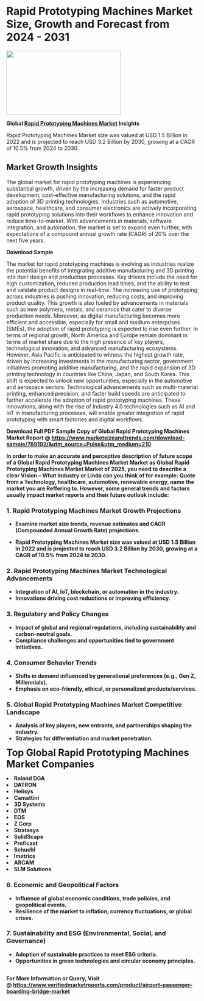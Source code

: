 <H1>Rapid Prototyping Machines Market Size, Growth and Forecast from 2024 - 2031</H1><img class="aligncenter size-medium wp-image-584254" src="https://thirdeyenews.in/wp-content/uploads/2024/09/Global-Market-Research-300x168.jpeg" alt="" width="300" height="168" /><p><strong>Global&nbsp;<a href="https://www.marketsizeandtrends.com/download-sample/789192/&amp;utm_source=Pulse&amp;utm_medium=210">Rapid Prototyping Machines Market</a> Insights</strong></p><p>Rapid Prototyping Machines Market size was valued at USD 1.5 Billion in 2022 and is projected to reach USD 3.2 Billion by 2030, growing at a CAGR of 10.5% from 2024 to 2030.</p><p><h2>Market Growth Insights</h2> <p>The global market for rapid prototyping machines is experiencing substantial growth, driven by the increasing demand for faster product development, cost-effective manufacturing solutions, and the rapid adoption of 3D printing technologies. Industries such as automotive, aerospace, healthcare, and consumer electronics are actively incorporating rapid prototyping solutions into their workflows to enhance innovation and reduce time-to-market. With advancements in materials, software integration, and automation, the market is set to expand even further, with expectations of a compound annual growth rate (CAGR) of 20% over the next five years.</p> <p><strong>Download Sample</strong></p> <p>The market for rapid prototyping machines is evolving as industries realize the potential benefits of integrating additive manufacturing and 3D printing into their design and production processes. Key drivers include the need for high customization, reduced production lead times, and the ability to test and validate product designs in real-time. The increasing use of prototyping across industries is pushing innovation, reducing costs, and improving product quality. This growth is also fueled by advancements in materials such as new polymers, metals, and ceramics that cater to diverse production needs. Moreover, as digital manufacturing becomes more efficient and accessible, especially for small and medium enterprises (SMEs), the adoption of rapid prototyping is expected to rise even further. In terms of regional growth, North America and Europe remain dominant in terms of market share due to the high presence of key players, technological innovation, and advanced manufacturing ecosystems. However, Asia Pacific is anticipated to witness the highest growth rate, driven by increasing investments in the manufacturing sector, government initiatives promoting additive manufacturing, and the rapid expansion of 3D printing technology in countries like China, Japan, and South Korea. This shift is expected to unlock new opportunities, especially in the automotive and aerospace sectors. Technological advancements such as multi-material printing, enhanced precision, and faster build speeds are anticipated to further accelerate the adoption of rapid prototyping machines. These innovations, along with the rise of Industry 4.0 technologies such as AI and IoT in manufacturing processes, will enable greater integration of rapid prototyping with smart factories and digital workflows. <p><strong></p><p><span class=""><strong>Download Full PDF Sample Copy of Global Rapid Prototyping Machines Market Report</strong> @ <a href="https://www.marketsizeandtrends.com/download-sample/789192/&amp;utm_source=Pulse&amp;utm_medium=210" target="_blank">https://www.marketsizeandtrends.com/download-sample/789192/&amp;utm_source=Pulse&amp;utm_medium=210</a></span></p><p>In order to make an accurate and perceptive description of future scope of a Global&nbsp;Rapid Prototyping Machines Market Market as Global&nbsp;Rapid Prototyping Machines Market Market of 2025, you need to describe a clear Vision &ndash; What Industry or Linda can you think of for example: Quote from a Technology, healthcare, automotive, renewable energy, name the market you are Reffering to. However, some general trends and factors usually impact market reports and their future outlook include:</p><h3>1.&nbsp;<strong>Rapid Prototyping Machines Market Growth Projections</strong></h3><ul><li>Examine market size trends, revenue estimates and CAGR (Compounded Annual Growth Rate) projections.</li><li><p>Rapid Prototyping Machines Market size was valued at USD 1.5 Billion in 2022 and is projected to reach USD 3.2 Billion by 2030, growing at a CAGR of 10.5% from 2024 to 2030.</p></li></ul><h3>2.&nbsp;<strong>Rapid Prototyping Machines Market Technological Advancements</strong></h3><ul><li>Integration of AI, IoT, blockchain, or automation in the industry.</li><li>Innovations driving cost reductions or improving efficiency.</li></ul><h3>3.&nbsp;<strong>Regulatory and Policy Changes</strong></h3><ul><li>Impact of global and regional regulations, including sustainability and carbon-neutral goals.</li><li>Compliance challenges and opportunities tied to government initiatives.</li></ul><h3>4.&nbsp;<strong>Consumer Behavior Trends</strong></h3><ul><li>Shifts in demand influenced by generational preferences (e.g., Gen Z, Millennials).</li><li>Emphasis on eco-friendly, ethical, or personalized products/services.</li></ul><h3>5.&nbsp;<strong>Global Rapid Prototyping Machines Market Competitive Landscape</strong></h3><ul><li>Analysis of key players, new entrants, and partnerships shaping the industry.</li><li>Strategies for differentiation and market penetration.</li></ul><p data-pm-slice="1 1 []"><span style="color: inherit; font-family: inherit; font-size: 25px;">Top Global Rapid Prototyping Machines Market Companies</span></p><div class="" data-test-id=""><p><li>Roland DGA</li><li> DATRON</li><li> Helisys</li><li> Camattini</li><li> 3D Systems</li><li> DTM</li><li> EOS</li><li> Z Corp</li><li> Stratasys</li><li> SolidScape</li><li> Proficast</li><li> Schuchl</li><li> Imetrics</li><li> ARCAM</li><li> SLM Solutions</li></p></div><h3>6.&nbsp;<strong>Economic and Geopolitical Factors</strong></h3><ul><li>Influence of global economic conditions, trade policies, and geopolitical events.</li><li>Resilience of the market to inflation, currency fluctuations, or global crises.</li></ul><h3>7.&nbsp;<strong>Sustainability and ESG (Environmental, Social, and Governance)</strong></h3><ul><li>Adoption of sustainable practices to meet ESG criteria.</li><li>Opportunities in green technologies and circular economy principles.</li></ul><h2><strong style="font-size: 14px;">For More Information or Query, Visit @&nbsp;</strong><a style="background-color: #ffffff; font-size: 14px;" href="https://www.marketsizeandtrends.com/report/rapid-prototyping-machines-market/" target="_blank">https://www.verifiedmarketreports.com/product/airport-passenger-boarding-bridge-market</a></h2>
